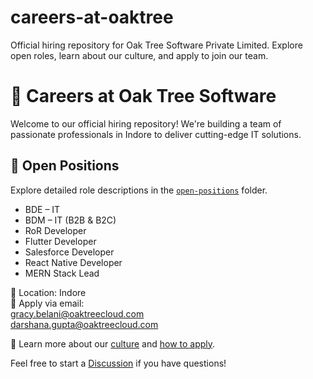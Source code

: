 # careers-at-oaktree
Official hiring repository for Oak Tree Software Private Limited. Explore open roles, learn about our culture, and apply to join our team.

# 🌳 Careers at Oak Tree Software

Welcome to our official hiring repository! We're building a team of passionate professionals in Indore to deliver cutting-edge IT solutions.

## 📌 Open Positions
Explore detailed role descriptions in the [`open-positions`](open-positions/) folder.

- BDE – IT
- BDM – IT (B2B & B2C)
- RoR Developer
- Flutter Developer
- Salesforce Developer
- React Native Developer
- MERN Stack Lead

📍 Location: Indore  
📩 Apply via email:  
gracy.belani@oaktreecloud.com  
darshana.gupta@oaktreecloud.com

📣 Learn more about our [culture](company-info/culture.md) and [how to apply](how-to-apply.md).

Feel free to start a [Discussion](https://github.com/YOUR_USERNAME/oak-tree-careers/discussions) if you have questions!
